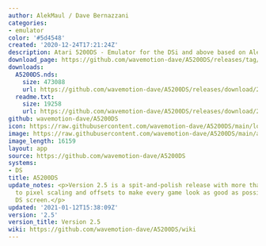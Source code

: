 ```yaml
---
author: AlekMaul / Dave Bernazzani
categories:
- emulator
color: '#5d4548'
created: '2020-12-24T17:21:24Z'
description: Atari 5200DS - Emulator for the DSi and above based on Alekmaul's work
download_page: https://github.com/wavemotion-dave/A5200DS/releases/tag/2.5
downloads:
  A5200DS.nds:
    size: 473088
    url: https://github.com/wavemotion-dave/A5200DS/releases/download/2.5/A5200DS.nds
  readme.txt:
    size: 19258
    url: https://github.com/wavemotion-dave/A5200DS/releases/download/2.5/readme.txt
github: wavemotion-dave/A5200DS
icon: https://raw.githubusercontent.com/wavemotion-dave/A5200DS/main/logo.bmp
image: https://raw.githubusercontent.com/wavemotion-dave/A5200DS/main/arm9/gfx/bgTop.png
image_length: 16159
layout: app
source: https://github.com/wavemotion-dave/A5200DS
systems:
- DS
title: A5200DS
update_notes: <p>Version 2.5 is a spit-and-polish release with more than 100 tweaks
  to pixel scaling and offsets to make every game look as good as possible on the
  DS screen.</p>
updated: '2021-01-12T15:38:09Z'
version: '2.5'
version_title: Version 2.5
wiki: https://github.com/wavemotion-dave/A5200DS/wiki
---
```

